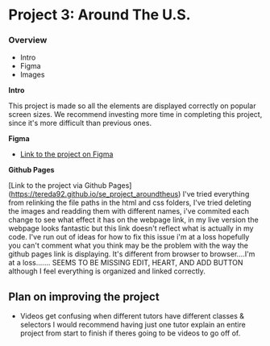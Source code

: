 # Project 3: Around The U.S.

### Overview

- Intro
- Figma
- Images

**Intro**

This project is made so all the elements are displayed correctly on popular screen sizes. We recommend investing more time in completing this project, since it's more difficult than previous ones.

**Figma**

- [Link to the project on Figma](https://www.figma.com/file/ii4xxsJ0ghevUOcssTlHZv/Sprint-3%3A-Around-the-US?node-id=0%3A1)

**Github Pages**

[Link to the project via Github Pages] (https://tereda92.github.io/se_project_aroundtheus) I've tried everything from relinking the file paths in the html and css folders, I've tried deleting the images and readding them with different names, i've commited each change to see what effect it has on the webpage link, in my live version the webpage looks fantastic but this link doesn't reflect what is actually in my code. I've run out of ideas for how to fix this issue i'm at a loss hopefully you can't comment what you think may be the problem with the way the github pages link is displaying. It's different from browser to browser....I'm at a loss....... SEEMS TO BE MISSING EDIT, HEART, AND ADD BUTTON although I feel everything is organized and linked correctly.

## Plan on improving the project

- Videos get confusing when different tutors have different classes & selectors I would recommend having just one tutor explain an entire project from start to finish if theres going to be videos to go off of.
